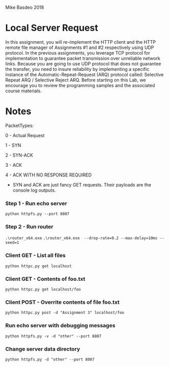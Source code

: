 Mike Basdeo 2018

# Local Server Request
In this assignment, you will re-implement the HTTP client and the HTTP remote file
manager of Assignments #1 and #2 respectively using UDP protocol. In the previous
assignments, you leverage TCP protocol for implementation to guarantee packet
transmission over unreliable network links. Because you are going to use UDP protocol that
does not guarantee the transfer, you need to insure reliability by implementing a specific
instance of the Automatic-Repeat-Request (ARQ) protocol called: Selective Repeat ARQ /
Selective Reject ARQ. Before starting on this Lab, we encourage you to review the
programming samples and the associated course materials.


# Notes
PacketTypes:

0   - Actual Request

1   - SYN

2   - SYN-ACK

3   - ACK

4   - ACK WITH NO RESPONSE REQUIRED

- SYN and ACK are just fancy GET requests. Their payloads are the console log outputs.

### Step 1 - Run echo server
`python httpfs.py --port 8007`

### Step 2 - Run router
`.\router_x64.exe`
`.\router_x64.exe  --drop-rate=0.2 --max-delay=10ms --seed=1`

### Client GET - List all files
`python httpc.py get localhost`

### Client GET - Contents of foo.txt
`python httpc.py get localhost/foo`

### Client POST -  Overrite contents of file foo.txt
`python httpc.py post -d "Assignment 3" localhost/foo`


### Run echo server with debugging messages
`python httpfs.py -v -d "other" --port 8807`

### Change server data directory
`python httpfs.py -d "other" --port 8007`

